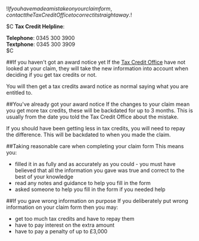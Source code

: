 $!If you have made a mistake on your claim form, contact the Tax Credit Office to correct it straightaway.$!

$C
**Tax Credit Helpline**: 

**Telephone**: 0345 300 3900  
**Textphone**: 0345 300 3909  
$C

##If you haven't got an award notice yet
If the [Tax Credit Office](/contact-the-tax-credit-office "Contact the Tax Credit Office") have not looked at your claim, they will take the new information into account when deciding if you get tax credits or not. 

You will then get a tax credits award notice as normal saying what you are entitled to.

##You've already got your award notice
If the changes to your claim mean you get more tax credits, these will be backdated for up to 3 months. This is usually from the date you told the Tax Credit Office about the mistake. 

If you should have been getting less in tax credits, you will need to repay the difference. This will be backdated to when you made the claim.  

##Taking reasonable care when completing your claim form
This means you:

- filled it in as fully and as accurately as you could - you must have believed that all the information you gave was true and correct to the best of your knowledge
- read any notes and guidance to help you fill in the form
- asked someone to help you fill in the form if you needed help

##If you gave wrong information on purpose
If you deliberately put wrong information on your claim form then you may:

- get too much tax credits and have to repay them
- have to pay interest on the extra amount
- have to pay a penalty of up to £3,000
